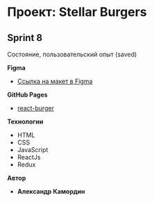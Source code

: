 # Проект: Stellar Burgers

## Sprint 8
Состояние, пользовательский опыт (saved)

**Figma**
* [Ссылка на макет в Figma](https://www.figma.com/file/ocw9a6hNGeAejl4F3G9fp8/React-_-Проектные-задачи-(3-месяца)_external_link?node-id=2974%3A2989)

**GitHub Pages**
* [react-burger](https://akamordin.github.io/react-burger/)

**Технологии**
* HTML
* CSS
* JavaScript
* ReactJs
* Redux

**Автор**
* **Александр Камордин**
